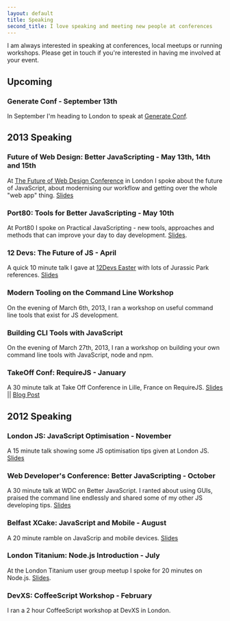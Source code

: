 ```yaml
---
layout: default
title: Speaking
second_title: I love speaking and meeting new people at conferences
---
```


I am always interested in speaking at conferences, local meetups or running workshops. Please get in touch if you're interested in having me involved at your event.

## Upcoming

### Generate Conf - September 13th
In September I'm heading to London to speak at [Generate Conf](http://www.generateconf.com/).

## 2013 Speaking

### Future of Web Design: Better JavaScripting - May 13th, 14th and 15th
At [The Future of Web Design Conference](http://port80events.co.uk/) in London I spoke about the future of JavaScript, about modernising our workflow and getting over the whole "web app" thing. [Slides](https://speakerdeck.com/jackfranklin/fowd-practical-javascripting)

### Port80: Tools for Better JavaScripting - May 10th
At Port80 I spoke on Practical JavaScripting - new tools, approaches and methods that can improve your day to day development. [Slides](https://speakerdeck.com/jackfranklin/port80-practical-javascripting).

### 12 Devs: The Future of JS - April
A quick 10 minute talk I gave at [12Devs Easter](http://12devs.co.uk/events/12-devs-at-easter/) with lots of Jurassic Park references. [Slides](https://speakerdeck.com/jackfranklin/the-new-era-of-js)

### Modern Tooling on the Command Line Workshop
On the evening of March 6th, 2013, I ran a workshop on useful command line tools that exist for JS development.

### Building CLI Tools with JavaScript
On the evening of March 27th, 2013, I ran a workshop on building your own command line tools with JavaScript, node and npm. 

### TakeOff Conf: RequireJS - January
A 30 minute talk at Take Off Conference in Lille, France on RequireJS. [Slides](https://speakerdeck.com/jackfranklin/requirejs-take-off-conf) || [Blog Post](http://javascriptplayground.com/blog/2013/01/talking-requirejs-at-takeoff-conf)

## 2012 Speaking

### London JS: JavaScript Optimisation - November
A 15 minute talk showing some JS optimisation tips given at London JS. [Slides](https://github.com/jackfranklin/ldnjs-optimisation-talk)

### Web Developer's Conference: Better JavaScripting - October
A 30 minute talk at WDC on Better JavaScript. I ranted about using GUIs, praised the command line endlessly and shared some of my other JS developing tips. [Slides](https://speakerdeck.com/jackfranklin/better-javascripting-web-dev-conf-2012)

### Belfast XCake: JavaScript and Mobile - August
A 20 minute ramble on JavaScrip and mobile devices. [Slides](https://gist.github.com/4205352)

### London Titanium: Node.js Introduction - July
At the London Titanium user group meetup I spoke for 20 minutes on Node.js. [Slides](https://gist.github.com/3e059e4121708489fb0e).

### DevXS: CoffeeScript Workshop - February
I ran a 2 hour CoffeeScript workshop at DevXS in London.
